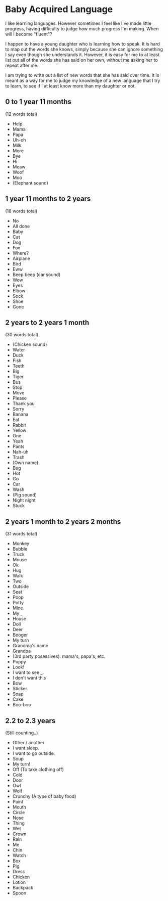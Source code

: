 # Baby Acquired Language

I like learning languages. However sometimes I feel like I've made little progress, having difficulty to judge how much progress I'm making. When will I become "fluent"?

I happen to have a young daughter who is learning how to speak. It is hard to map out the words she knows, simply because she can ignore something I say even though she understands it. However, it is easy for me to at least list out all of the words she has said on her own, without me asking her to repeat after me.

I am trying to write out a list of new words that she has said over time. It is meant as a way for me to judge my knowledge of a new language that I try to learn, to see if I at least know more than my daughter or not.

## 0 to 1 year 11 months
(12 words total)

* Help
* Mama
* Papa
* Uh-oh
* Milk
* More
* Bye
* Hi
* Meaw
* Woof
* Moo
* (Elephant sound)

## 1 year 11 months to 2 years
(18 words total)

* No
* All done
* Baby
* Cat
* Dog
* Fox
* Where?
* Airplane
* Bird
* Eww
* Beep beep (car sound)
* Wow
* Eyes
* Elbow
* Sock
* Shoe
* Gone

## 2 years to 2 years 1 month
(30 words total)

* (Chicken sound)
* Water
* Duck
* Fish
* Teeth
* Big
* Tiger
* Bus
* Stop
* Move
* Please
* Thank you
* Sorry
* Banana
* Eat
* Rabbit
* Yellow
* One
* Yeah
* Pants
* Nah-uh
* Trash
* (Own name)
* Bug
* Hot
* Go
* Car
* Wash
* (Pig sound)
* Night night
* Stuck

## 2 years 1 month to 2 years 2 months
(31 words total)

* Monkey
* Bubble
* Truck
* Mouse
* Ok
* Hug
* Walk
* Two
* Outside
* Seat
* Poop
* Potty
* Mine
* My _
* House
* Doll
* Deer
* Booger
* My turn
* Grandma's name
* Grandpa
* (3rd party posessives): mama's, papa's, etc.
* Puppy
* Look!
* I want to see _.
* I don't want this
* Bow
* Sticker
* Soap
* Cake
* Boo-boo

## 2.2 to 2.3 years
(Still counting..)

* Other / another
* I want sleep.
* I want to go outside.
* Soup
* My turn!
* Off (To take clothing off)
* Cold
* Door
* Owl
* Wolf
* Crunchy (A type of baby food)
* Paint
* Mouth
* Circle
* Nose
* Thing
* Wet
* Crown
* Rain
* Me
* Chin
* Watch
* Box
* Pig
* Dress
* Chicken
* Lotion
* Backpack
* Spoon
